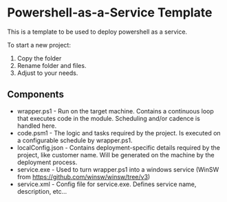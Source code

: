 # Powershell-as-a-Service Template

This is a template to be used to deploy powershell as a service.

To start a new project:
1. Copy the folder
2. Rename folder and files.
3. Adjust to your needs.

## Components

* wrapper.ps1 - Run on the target machine.  Contains a continuous loop that executes code in the module.  Scheduling and/or cadence is handled here.
* code.psm1 - The logic and tasks required by the project.  Is executed on a configurable schedule by wrapper.ps1.
* localConfig.json - Contains deployment-specific details required by the project, like customer name.  Will be generated on the machine by the deployment process.
* service.exe - Used to turn wrapper.ps1 into a windows service (WinSW from https://github.com/winsw/winsw/tree/v3)
* service.xml - Config file for service.exe.  Defines service name, description, etc...
